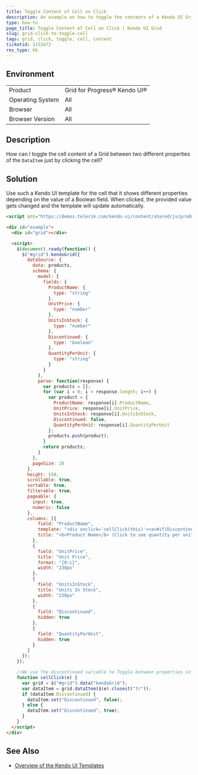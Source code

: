 ```yaml
---
title: Toggle Content of Cell on Click
description: An example on how to toggle the contents of a Kendo UI Grid cell on click.
type: how-to
page_title: Toggle Content of Cell on Click | Kendo UI Grid
slug: grid-click-to-toggle-cell
tags: grid, click, toggle, cell, content
ticketid: 1153472
res_type: kb
---
```


## Environment

<table>
 <tr>
  <td>Product</td>
  <td>Grid for Progress® Kendo UI®</td>
 </tr>
 <tr>
  <td>Operating System</td>
  <td>All</td>
 </tr>
 <tr>
  <td>Browser</td>
  <td>All</td>
 </tr>
 <tr>
  <td>Browser Version</td>
  <td>All</td>
 </tr>
</table>

## Description

How can I toggle the cell content of a Grid between two different properties of the `DataItem` just by clicking the cell?  

## Solution

Use such a Kendo UI template for the cell that it shows different properties depending on the value of a Boolean field. When clicked, the provided value gets changed and the template will update automatically.

```html
<script src="https://demos.telerik.com/kendo-ui/content/shared/js/products.js"></script>

<div id="example">
  <div id="grid"></div>

  <script>
    $(document).ready(function() {
      $("#grid").kendoGrid({
        dataSource: {
          data: products,
          schema: {
            model: {
              fields: {
                ProductName: {
                  type: "string"
                },
                UnitPrice: {
                  type: "number"
                },
                UnitsInStock: {
                  type: "number"
                },
                Discontinued: {
                  type: "boolean"
                },
                QuantityPerUnit: {
                  type: "string"
                }
              }
            },
            parse: function(response) {
              var products = [];
              for (var i = 0; i < response.length; i++) {
                var product = {
                  ProductName: response[i].ProductName,
                  UnitPrice: response[i].UnitPrice,
                  UnitsInStock: response[i].UnitsInStock,
                  Discontinued: false,
                  QuantityPerUnit: response[i].QuantityPerUnit
                };
                products.push(product);
              }
              return products;
            }
          },
          pageSize: 20
        },
        height: 550,
        scrollable: true,
        sortable: true,
        filterable: true,
        pageable: {
          input: true,
          numeric: false
        },
        columns: [{
            field: "ProductName",
            template: "<div onclick='cellClick(this)'><a>#if(Discontinued){# - <b>Quantity per unit:</b> #: QuantityPerUnit # #}else{# #: ProductName # #}#</a></div>",
            title: "<b>Product Name</b> (Click to see quantity per unit)"
          },
          {
            field: "UnitPrice",
            title: "Unit Price",
            format: "{0:c}",
            width: "230px"
          },
          {
            field: "UnitsInStock",
            title: "Units In Stock",
            width: "230px"
          },
          {
            field: "Discontinued",
            hidden: true
          },
          {
            field: "QuantityPerUnit",
            hidden: true
          }
        ]
      });
    });

    //We use the discontinued variable to Toggle between properties in cell
    function cellClick(e) {
      var grid = $("#grid").data("kendoGrid");
      var dataItem = grid.dataItem($(e).closest("tr"));
      if (dataItem.Discontinued) {
        dataItem.set("Discontinued", false);
      } else {
        dataItem.set("Discontinued", true);
      }
    }
  </script>
</div>
```

## See Also

* [Overview of the Kendo UI Templates](https://docs.telerik.com/kendo-ui/framework/templates/overview)
